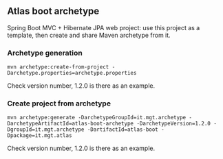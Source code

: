 ## Atlas boot archetype
Spring Boot MVC + Hibernate JPA web project: use this project as a template, then 
create and share Maven archetype from it.

### Archetype generation
`mvn archetype:create-from-project -Darchetype.properties=archetype.properties`

Check version number, 1.2.0 is there as an example.

### Create project from archetype
`mvn archetype:generate -DarchetypeGroupId=it.mgt.archetype -DarchetypeArtifactId=atlas-boot-archetype -DarchetypeVersion=1.2.0
-DgroupId=it.mgt.archetype -DartifactId=atlas-boot -Dpackage=it.mgt.atlas`

Check version number, 1.2.0 is there as an example.